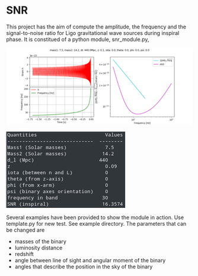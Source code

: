 # SNR
This project has the aim of compute the amplitude, the frequency and the signal-to-noise ratio for Ligo gravitational wave sources during inspiral phase.
It is constitued of a python module, snr_module.py, 

![GW151226](/images/gw151226.png "GW151226")

![Terminal_output](/images/terminal.png "Terminal_output")

Several examples have been provided to show the module in action. Use template.py for new test. See example directory.
The parameters that can be changed are 
- masses of the binary
- luminosity distance
- redshift 
- angle between line of sight and angular moment of the binary
- angles that describe the position in the sky of the binary
